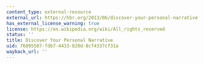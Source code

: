 ```yaml
---
content_type: external-resource
external_url: https://hbr.org/2013/06/discover-your-personal-narrative
has_external_license_warning: true
license: https://en.wikipedia.org/wiki/All_rights_reserved
status: ''
title: Discover Your Personal Narrative
uid: 76095507-fdb7-4433-820d-8cf4337cf31a
wayback_url: ''
---
```


